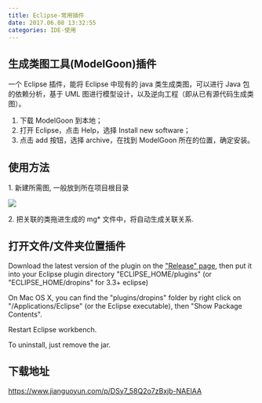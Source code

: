 ```yaml
---
title: Eclipse-常用插件
date: 2017.06.08 13:32:55
categories: IDE-使用
---
```


## 生成类图工具(ModelGoon)插件

一个 Eclipse 插件，能将 Eclipse 中现有的 java 类生成类图，可以进行 Java 包的依赖分析，基于 UML 图进行模型设计，以及逆向工程（即从已有源代码生成类图）。

1. 下载 ModelGoon 到本地；
2. 打开 Eclipse，点击 Help，选择 Install new software；
3. 点击 add 按钮，选择 archive，在找到 ModelGoon 所在的位置，确定安装。

## 使用方法

1\. 新建所需图, 一般放到所在项目根目录

![](http://upload-images.jianshu.io/upload_images/1662509-1762de3d71e25490.png?imageMogr2/auto-orient/strip%7CimageView2/2/w/1240)

2\. 把关联的类拖进生成的 mg* 文件中，将自动生成关联关系.

## 打开文件/文件夹位置插件

Download the latest version of the plugin on the ["Release" page](https://github.com/samsonw/OpenExplorer/releases), then put it into your Eclipse plugin directory "ECLIPSE_HOME/plugins" (or "ECLIPSE_HOME/dropins" for 3.3+ eclipse)

On Mac OS X, you can find the "plugins/dropins" folder by right click on "/Applications/Eclipse" (or the Eclipse executable), then "Show Package Contents".

Restart Eclipse workbench.

To uninstall, just remove the jar.

## 下载地址

<https://www.jianguoyun.com/p/DSy7_58Q2o7zBxjb-NAEIAA>
